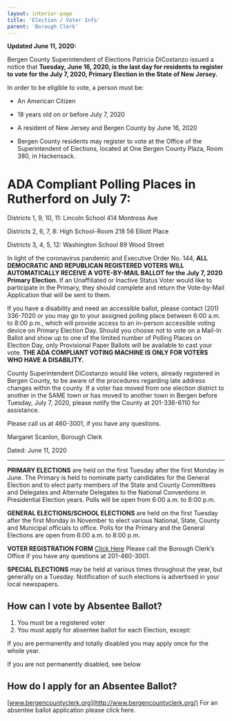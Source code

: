 ```yaml
---
layout: interior-page
title: 'Election / Voter Info'
parent: 'Borough Clerk'
---
```



**Updated June 11, 2020:**

Bergen County Superintendent of Elections Patricia DiCostanzo issued a notice that **Tuesday, June 16, 2020, is the last day for residents to register to vote for the July 7, 2020, Primary Election in the State of New Jersey.**

In order to be eligible to vote, a person must be:

- An American Citizen

- 18 years old on or before July 7, 2020

- A resident of New Jersey and Bergen County by June 16, 2020

- Bergen County residents may register to vote at the Office of the Superintendent of Elections, located at One Bergen County Plaza, Room 380, in Hackensack. 


# ADA Compliant Polling Places in Rutherford on July 7:

Districts 1, 9, 10, 11: Lincoln School 414 Montross Ave

Districts 2, 6, 7, 8: High School-Room 218 56 Elliott Place

Districts 3, 4, 5, 12: Washington School 89 Wood Street


In light of the coronavirus pandemic and Executive Order No. 144, **ALL DEMOCRATIC AND REPUBLICAN REGISTERED VOTERS WILL AUTOMATICALLY RECEIVE A VOTE-BY-MAIL BALLOT for the July 7, 2020 Primary Election.** If an Unaffiliated or Inactive Status Voter would like to participate in the Primary, they should complete and return the Vote-by-Mail Application that will be sent to them.

If you have a disability and need an accessible ballot, please contact (201) 336-7020 or you may go to your assigned polling place between 6:00 a.m. to 8:00 p.m., which will provide access to an in-person accessible voting device on Primary Election Day. Should you choose not to vote on a Mail-In Ballot and show up to one of the limited number of Polling Places on Election Day, only Provisional Paper Ballots will be available to cast your vote. **THE ADA COMPLIANT VOTING MACHINE IS ONLY FOR VOTERS WHO HAVE A DISABILITY.**

County Superintendent DiCostanzo would like voters, already registered in Bergen County, to be aware of the procedures regarding late address changes within the county. If a voter has moved from one election district to another in the SAME town or has moved to another town in Bergen before Tuesday, July 7, 2020, please notify the County at 201-336-6110 for assistance.

Please call us at 460-3001, if you have any questions.

Margaret Scanlon, Borough Clerk

Dated: June 11, 2020

---------

**PRIMARY ELECTIONS** are held on the first Tuesday after the first Monday in June. The Primary is held to nominate party candidates for the General Election and to elect party members of the State and County Committees and Delegates and Alternate Delegates to the National Conventions in Presidential Election years. Polls will be open from 6:00 a.m. to 8:00 p.m.

**GENERAL ELECTIONS/SCHOOL ELECTIONS** are held on the first Tuesday after the first Monday in November to elect various National, State, County and Municipal officials to office. Polls for the Primary and the General Elections are open from 6:00 a.m. to 8:00 p.m.

**VOTER REGISTRATION FORM** [Click Here](https://www.state.nj.us/state/elections/voter-registration.shtml)
Please call the Borough Clerk’s Office if you have any questions at 201-460-3001.

**SPECIAL ELECTIONS** may be held at various times throughout the year, but generally on a Tuesday. Notification of such elections is advertised in your local newspapers.

## How can I vote by Absentee Ballot?

1. You must be a registered voter
2. You must apply for absentee ballot for each Election, except:

If you are permanently and totally disabled you may apply once for the whole year.

If you are not permanently disabled, see below

## How do I apply for an Absentee Ballot?
[www.bergencountyclerk.org](http://www.bergencountyclerk.org/) 
For an absentee ballot application please click here.
